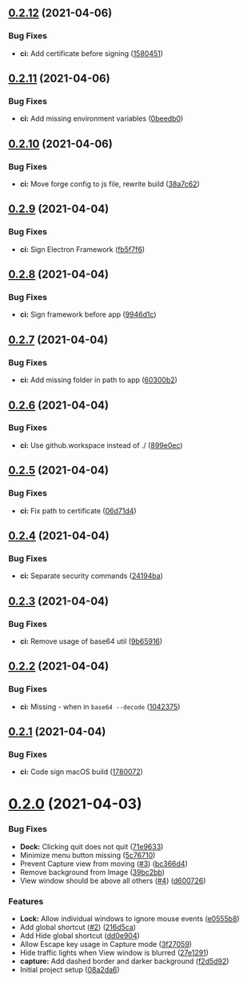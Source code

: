 ## [0.2.12](https://github.com/atdrago/negative-react/compare/v0.2.11...v0.2.12) (2021-04-06)


### Bug Fixes

* **ci:** Add certificate before signing ([1580451](https://github.com/atdrago/negative-react/commit/1580451cad25d75f72aa9485d03e79fa377708bc))

## [0.2.11](https://github.com/atdrago/negative-react/compare/v0.2.10...v0.2.11) (2021-04-06)


### Bug Fixes

* **ci:** Add missing environment variables ([0beedb0](https://github.com/atdrago/negative-react/commit/0beedb063f67c049e8dc42d31c3d808b6b679862))

## [0.2.10](https://github.com/atdrago/negative-react/compare/v0.2.9...v0.2.10) (2021-04-06)


### Bug Fixes

* **ci:** Move forge config to js file, rewrite build ([38a7c62](https://github.com/atdrago/negative-react/commit/38a7c62b3975edade65c38deb321182f9f88d7cf))

## [0.2.9](https://github.com/atdrago/negative-react/compare/v0.2.8...v0.2.9) (2021-04-04)


### Bug Fixes

* **ci:** Sign Electron Framework ([fb5f7f6](https://github.com/atdrago/negative-react/commit/fb5f7f674b711807adeaa2a84be64729566daebe))

## [0.2.8](https://github.com/atdrago/negative-react/compare/v0.2.7...v0.2.8) (2021-04-04)


### Bug Fixes

* **ci:** Sign framework before app ([9946d1c](https://github.com/atdrago/negative-react/commit/9946d1c5db0a8dd125fad610f39ca2db7c9c6e32))

## [0.2.7](https://github.com/atdrago/negative-react/compare/v0.2.6...v0.2.7) (2021-04-04)


### Bug Fixes

* **ci:** Add missing folder in path to app ([60300b2](https://github.com/atdrago/negative-react/commit/60300b29b296cd8c5459161a16e40f0d232c4fb2))

## [0.2.6](https://github.com/atdrago/negative-react/compare/v0.2.5...v0.2.6) (2021-04-04)


### Bug Fixes

* **ci:** Use github.workspace instead of ./ ([899e0ec](https://github.com/atdrago/negative-react/commit/899e0ec68c374f22ca7f08f1344dd209e2ce9284))

## [0.2.5](https://github.com/atdrago/negative-react/compare/v0.2.4...v0.2.5) (2021-04-04)


### Bug Fixes

* **ci:** Fix path to certificate ([06d71d4](https://github.com/atdrago/negative-react/commit/06d71d487e8c8eafaef277fa28e45c8d7b578185))

## [0.2.4](https://github.com/atdrago/negative-react/compare/v0.2.3...v0.2.4) (2021-04-04)


### Bug Fixes

* **ci:** Separate security commands ([24194ba](https://github.com/atdrago/negative-react/commit/24194baab2ee38689b64f5578143c163208cceb4))

## [0.2.3](https://github.com/atdrago/negative-react/compare/v0.2.2...v0.2.3) (2021-04-04)


### Bug Fixes

* **ci:** Remove usage of base64 util ([9b65916](https://github.com/atdrago/negative-react/commit/9b65916ab49fd84326819e15a8368732dd698fc5))

## [0.2.2](https://github.com/atdrago/negative-react/compare/v0.2.1...v0.2.2) (2021-04-04)


### Bug Fixes

* **ci:** Missing - when in `base64 --decode` ([1042375](https://github.com/atdrago/negative-react/commit/1042375c2d55c3e848598e7a31ec14fe22a74a49))

## [0.2.1](https://github.com/atdrago/negative-react/compare/v0.2.0...v0.2.1) (2021-04-04)


### Bug Fixes

* **ci:** Code sign macOS build ([1780072](https://github.com/atdrago/negative-react/commit/17800726fd460e1c40448404138b3ef6bdaa6708))

# [0.2.0](https://github.com/atdrago/negative-react/compare/v0.1.0...v0.2.0) (2021-04-03)


### Bug Fixes

* **Dock:** Clicking quit does not quit ([71e9633](https://github.com/atdrago/negative-react/commit/71e963343f7b0a898eb342ed3cb71559f4b7b651))
* Minimize menu button missing ([5c76710](https://github.com/atdrago/negative-react/commit/5c76710087383e07063ac8e8802b3b4df58fa7f8))
* Prevent Capture view from moving ([#3](https://github.com/atdrago/negative-react/issues/3)) ([bc366d4](https://github.com/atdrago/negative-react/commit/bc366d42ee7144fe6546af69566c873ffc429a22))
* Remove background from Image ([39bc2bb](https://github.com/atdrago/negative-react/commit/39bc2bb7854a07db42140b6e3d94d3c4e9b49fbe))
* View window should be above all others ([#4](https://github.com/atdrago/negative-react/issues/4)) ([d600726](https://github.com/atdrago/negative-react/commit/d600726c090699cac800e551af27468e0615aa95))


### Features

* **Lock:** Allow individual windows to ignore mouse events ([e0555b8](https://github.com/atdrago/negative-react/commit/e0555b8336eb9882a65e74a0f86d475a4c64025d))
* Add global shortcut ([#2](https://github.com/atdrago/negative-react/issues/2)) ([216d5ca](https://github.com/atdrago/negative-react/commit/216d5cac1c8fc55bcbad049b7de855a2d3a86fb0))
* Add Hide global shortcut ([dd0e904](https://github.com/atdrago/negative-react/commit/dd0e90461ca2ffabaa025dc028b48eeaaf0ab49b))
* Allow Escape key usage in Capture mode ([3f27059](https://github.com/atdrago/negative-react/commit/3f270599807b268769f7a69038e904c758ac03cc))
* Hide traffic lights when View window is blurred ([27e1291](https://github.com/atdrago/negative-react/commit/27e1291566e423cd823a0887131d6c72f08f167f))
* **capture:** Add dashed border and darker background ([f2d5d92](https://github.com/atdrago/negative-react/commit/f2d5d9283ad7235f407202ba26268fb1e64f8d0b))
* Initial project setup ([08a2da6](https://github.com/atdrago/negative-react/commit/08a2da6733638d75b857177d75abbd099738fb72))
